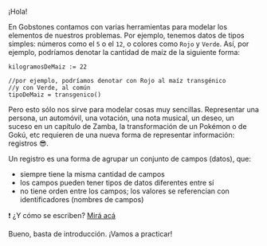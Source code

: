 ¡Hola! 

En Gobstones contamos con varias herramientas para modelar los elementos de nuestros problemas. Por ejemplo, tenemos datos de tipos simples: números como el `5` o el `12`, o colores como `Rojo` y `Verde`. Así, por ejemplo, podríamos denotar la cantidad de maíz de la siguiente forma: 

```puppet
kilogramosDeMaiz := 22

//por ejemplo, podríamos denotar con Rojo al maíz transgénico
//y con Verde, al común
tipoDeMaiz = transgenico() 
```

Pero esto sólo nos sirve para modelar cosas muy sencillas. Representar una persona, un automóvil, una votación, una nota musical, un deseo, un suceso en un capítulo de Zamba, la transformación de un Pokémon o de Gokú, etc requieren de una nueva forma de representar información: registros :sunglasses:.

Un registro es una forma de agrupar un conjunto de campos (datos), que: 

 * siempre tiene la misma cantidad de campos
 * los campos pueden tener tipos de datos diferentes entre sí
 * no tiene orden entre los campos; los valores se referencian con identificadores (nombres de campos)

:exclamation: ¿Y cómo se escriben? [Mirá acá](http://inpr.web.unq.edu.ar/?dl_id=52)

Bueno, basta de introducción. ¡Vamos a practicar!